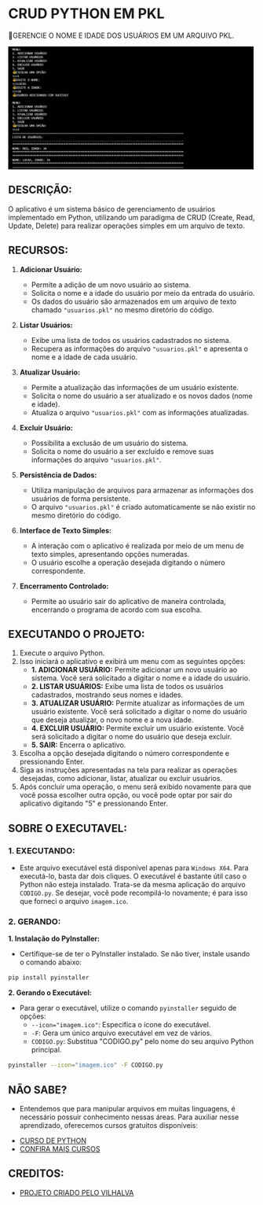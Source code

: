 # CRUD PYTHON EM PKL
🎈GERENCIE O NOME E IDADE DOS USUÁRIOS EM UM ARQUIVO PKL.

<img src="FOTO.png" align="center" width="500"> <br>

## DESCRIÇÃO:
O aplicativo é um sistema básico de gerenciamento de usuários implementado em Python, utilizando um paradigma de CRUD (Create, Read, Update, Delete) para realizar operações simples em um arquivo de texto.

## RECURSOS:
1. **Adicionar Usuário:**
   - Permite a adição de um novo usuário ao sistema.
   - Solicita o nome e a idade do usuário por meio da entrada do usuário.
   - Os dados do usuário são armazenados em um arquivo de texto chamado `"usuarios.pkl"` no mesmo diretório do código.

2. **Listar Usuários:**
   - Exibe uma lista de todos os usuários cadastrados no sistema.
   - Recupera as informações do arquivo `"usuarios.pkl"` e apresenta o nome e a idade de cada usuário.

3. **Atualizar Usuário:**
   - Permite a atualização das informações de um usuário existente.
   - Solicita o nome do usuário a ser atualizado e os novos dados (nome e idade).
   - Atualiza o arquivo `"usuarios.pkl"` com as informações atualizadas.

4. **Excluir Usuário:**
   - Possibilita a exclusão de um usuário do sistema.
   - Solicita o nome do usuário a ser excluído e remove suas informações do arquivo `"usuarios.pkl"`.

5. **Persistência de Dados:**
   - Utiliza manipulação de arquivos para armazenar as informações dos usuários de forma persistente.
   - O arquivo `"usuarios.pkl"` é criado automaticamente se não existir no mesmo diretório do código.

6. **Interface de Texto Simples:**
   - A interação com o aplicativo é realizada por meio de um menu de texto simples, apresentando opções numeradas.
   - O usuário escolhe a operação desejada digitando o número correspondente.

7. **Encerramento Controlado:**
   - Permite ao usuário sair do aplicativo de maneira controlada, encerrando o programa de acordo com sua escolha.

## EXECUTANDO O PROJETO:
1. Execute o arquivo Python.
2. Isso iniciará o aplicativo e exibirá um menu com as seguintes opções:
   - **1. ADICIONAR USUÁRIO:** Permite adicionar um novo usuário ao sistema. Você será solicitado a digitar o nome e a idade do usuário.
   - **2. LISTAR USUÁRIOS:** Exibe uma lista de todos os usuários cadastrados, mostrando seus nomes e idades.
   - **3. ATUALIZAR USUÁRIO:** Permite atualizar as informações de um usuário existente. Você será solicitado a digitar o nome do usuário que deseja atualizar, o novo nome e a nova idade.
   - **4. EXCLUIR USUÁRIO:** Permite excluir um usuário existente. Você será solicitado a digitar o nome do usuário que deseja excluir.
   - **5. SAIR:** Encerra o aplicativo.
3. Escolha a opção desejada digitando o número correspondente e pressionando Enter.
4. Siga as instruções apresentadas na tela para realizar as operações desejadas, como adicionar, listar, atualizar ou excluir usuários.
5. Após concluir uma operação, o menu será exibido novamente para que você possa escolher outra opção, ou você pode optar por sair do aplicativo digitando "5" e pressionando Enter.

## SOBRE O EXECUTAVEL:
### 1. EXECUTANDO:
- Este arquivo executável está disponível apenas para `Windows X64`. Para executá-lo, basta dar dois cliques. O executável é bastante útil caso o Python não esteja instalado. Trata-se da mesma aplicação do arquivo `CODIGO.py`. Se desejar, você pode recompilá-lo novamente; é para isso que forneci o arquivo `imagem.ico`.

### 2. GERANDO:
   **1. Instalação do PyInstaller:**
   - Certifique-se de ter o PyInstaller instalado. Se não tiver, instale usando o comando abaixo:
   ```bash
   pip install pyinstaller
   ```

   **2. Gerando o Executável:**
   - Para gerar o executável, utilize o comando `pyinstaller` seguido de opções:
      - `--icon="imagem.ico"`: Especifica o ícone do executável.
      - `-F`: Gera um único arquivo executável em vez de vários.
      - `CODIGO.py`: Substitua "CODIGO.py" pelo nome do seu arquivo Python principal.
   ```bash
   pyinstaller --icon="imagem.ico" -F CODIGO.py
   ```

## NÃO SABE?
- Entendemos que para manipular arquivos em muitas linguagens, é necessário possuir conhecimento nessas áreas. Para auxiliar nesse aprendizado, oferecemos cursos gratuitos disponíveis:
* [CURSO DE PYTHON](https://github.com/VILHALVA/CURSO-DE-PYTHON)
* [CONFIRA MAIS CURSOS](https://github.com/VILHALVA?tab=repositories&q=+topic:CURSO)

## CREDITOS:
- [PROJETO CRIADO PELO VILHALVA](https://github.com/VILHALVA)


